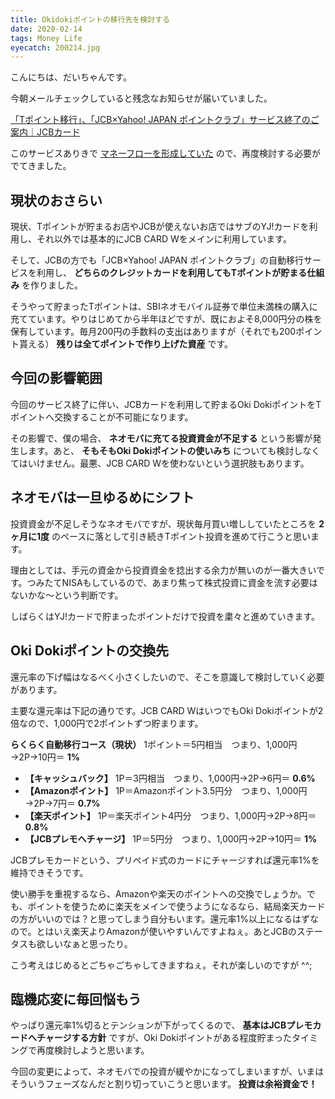 ```yaml
---
title: Okidokiポイントの移行先を検討する
date: 2020-02-14
tags: Money Life
eyecatch: 200214.jpg
---
```


こんにちは、だいちゃんです。

今朝メールチェックしていると残念なお知らせが届いていました。

[「Tポイント移行」、「JCB×Yahoo! JAPAN ポイントクラブ」サービス終了のご案内｜JCBカード](https://www.jcb.co.jp/point/pop/tpoint2005.html)

このサービスありきで [マネーフローを形成していた](https://blog.udcxx.me/article/190504/money-flow) ので、再度検討する必要がでてきました。

## 現状のおさらい

現状、Tポイントが貯まるお店やJCBが使えないお店ではサブのYJ!カードを利用し、それ以外では基本的にJCB CARD Wをメインに利用しています。

そして、JCBの方でも「JCB×Yahoo! JAPAN ポイントクラブ」の自動移行サービスを利用し、 **どちらのクレジットカードを利用してもTポイントが貯まる仕組み** を作りました。

そうやって貯まったTポイントは、SBIネオモバイル証券で単位未満株の購入に充てています。やりはじめてから半年ほどですが、既におよそ8,000円分の株を保有しています。毎月200円の手数料の支出はありますが（それでも200ポイント貰える） **残りは全てポイントで作り上げた資産** です。

## 今回の影響範囲

今回のサービス終了に伴い、JCBカードを利用して貯まるOki DokiポイントをTポイントへ交換することが不可能になります。

その影響で、僕の場合、 **ネオモバに充てる投資資金が不足する** という影響が発生します。あと、 **そもそもOki Dokiポイントの使いみち** についても検討しなくてはいけません。最悪、JCB CARD Wを使わないという選択肢もあります。

## ネオモバは一旦ゆるめにシフト

投資資金が不足しそうなネオモバですが、現状毎月買い増ししていたところを **2ヶ月に1度** のペースに落として引き続きTポイント投資を進めて行こうと思います。

理由としては、手元の資金から投資資金を捻出する余力が無いのが一番大きいです。つみたてNISAもしているので、あまり焦って株式投資に資金を流す必要はないかな〜という判断です。

しばらくはYJ!カードで貯まったポイントだけで投資を粛々と進めていきます。


## Oki Dokiポイントの交換先

還元率の下げ幅はなるべく小さくしたいので、そこを意識して検討していく必要があります。

主要な還元率は下記の通りです。JCB CARD WはいつでもOki Dokiポイントが2倍なので、1,000円で2ポイントずつ貯まります。

**らくらく自動移行コース（現状）** 1ポイント＝5円相当　つまり、1,000円→2P→10円＝ **1%**

* **【キャッシュバック】** 1P＝3円相当　つまり、1,000円→2P→6円＝ **0.6%**
* **【Amazonポイント】** 1P＝Amazonポイント3.5円分　つまり、1,000円→2P→7円＝ **0.7%**
* **【楽天ポイント】** 1P＝楽天ポイント4円分　つまり、1,000円→2P→8円＝ **0.8%**
* **【JCBプレモへチャージ】** 1P＝5円分　つまり、1,000円→2P→10円＝ **1%**

JCBプレモカードという、プリペイド式のカードにチャージすれば還元率1%を維持できそうです。

使い勝手を重視するなら、Amazonや楽天のポイントへの交換でしょうか。でも、ポイントを使うために楽天をメインで使うようになるなら、結局楽天カードの方がいいのでは？と思ってしまう自分もいます。還元率1%以上になるはずなので。とはいえ楽天よりAmazonが使いやすいんですよねぇ。あとJCBのステータスも欲しいなぁと思ったり。

こう考えはじめるとごちゃごちゃしてきますねぇ。それが楽しいのですが ^^;

## 臨機応変に毎回悩もう

やっぱり還元率1%切るとテンションが下がってくるので、 **基本はJCBプレモカードへチャージする方針** ですが、Oki Dokiポイントがある程度貯まったタイミングで再度検討しようと思います。

今回の変更によって、ネオモバでの投資が緩やかになってしまいますが、いまはそういうフェーズなんだと割り切っていこうと思います。 **投資は余裕資金で！**
